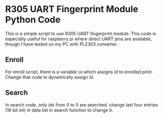R305 UART Fingerprint Module Python Code
========================================
This is a simple script to use R305 UART fingerprint module. 
This code is especially useful for raspberry pi where direct UART pins are 
available, though I have tested on my PC with PL2303 converter.

Enroll
------
For enroll script, there is a variable `id` which assigns id to enrolled print.
Change that code to dynamically assign id.

Search
------
In search code, only ids from 0 to 5 are searched. change last four entries 
(16 bit int) in data list in search function to change it.
